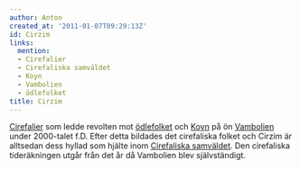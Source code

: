 ```yaml
---
author: Anton
created_at: '2011-01-07T09:29:13Z'
id: Cirzim
links:
  mention:
  - Cirefalier
  - Cirefaliska samväldet
  - Koyn
  - Vambolien
  - ödlefolket
title: Cirzim
---
```


[Cirefalier] som ledde revolten mot [ödlefolket] och [Koyn] på ön [Vambolien] under 2000-talet f.D.
Efter detta bildades det cirefaliska folket och Cirzim är alltsedan dess hyllad som hjälte inom
[Cirefaliska samväldet]. Den cirefaliska tideräkningen utgår från det år då Vambolien blev
självständigt.

  [Cirefalier]: Cirefalier
  [ödlefolket]: ödlefolket
  [Koyn]: Koyn
  [Vambolien]: Vambolien
  [Cirefaliska samväldet]: Cirefaliska_samväldet
